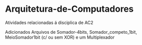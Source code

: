 # Arquitetura-de-Computadores

Atividades relacionadas á disciplica de AC2

Adicionados Arquivos de Somador-4bits, Somador_competo_1bit, MeioSomador1bit (c/ ou sem XOR) e um Multiplexador
